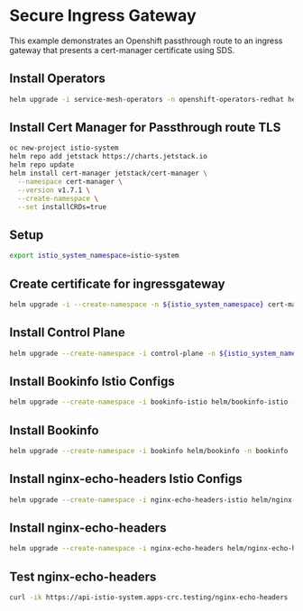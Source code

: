 # Secure Ingress Gateway

This example demonstrates an Openshift passthrough route to an ingress gateway that presents a cert-manager certificate using SDS.

## Install Operators

```sh
helm upgrade -i service-mesh-operators -n openshift-operators-redhat helm/service-mesh-operators --create-namespace
```

## Install Cert Manager for Passthrough route TLS

```sh
oc new-project istio-system
helm repo add jetstack https://charts.jetstack.io
helm repo update
helm install cert-manager jetstack/cert-manager \
  --namespace cert-manager \
  --version v1.7.1 \
  --create-namespace \
  --set installCRDs=true
```

## Setup

```sh
export istio_system_namespace=istio-system
```

## Create certificate for ingressgateway

```sh
helm upgrade -i --create-namespace -n ${istio_system_namespace} cert-manager-certs helm/cert-manager --set ingressgateway.cert.commonName=api-${istio_system_namespace}.$(oc get ingress.config.openshift.io cluster -o jsonpath={.spec.domain})
```

## Install Control Plane

```sh
helm upgrade --create-namespace -i control-plane -n ${istio_system_namespace} helm/control-plane
```

## Install Bookinfo Istio Configs

```sh
helm upgrade --create-namespace -i bookinfo-istio helm/bookinfo-istio -n bookinfo --set control_plane.ingressgateway.host=$(oc get route api -n ${istio_system_namespace} -o jsonpath={'.spec.host'})
```

## Install Bookinfo

```sh
helm upgrade --create-namespace -i bookinfo helm/bookinfo -n bookinfo
```

## Install nginx-echo-headers Istio Configs

```sh
helm upgrade --create-namespace -i nginx-echo-headers-istio helm/nginx-echo-headers-istio -n nginx-echo-headers
```

## Install nginx-echo-headers

```sh
helm upgrade --create-namespace -i nginx-echo-headers helm/nginx-echo-headers -n nginx-echo-headers
```

## Test nginx-echo-headers

```sh
curl -ik https://api-istio-system.apps-crc.testing/nginx-echo-headers
```
